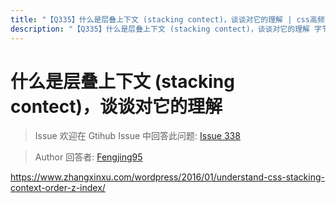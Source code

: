 ```yaml
---
title: "【Q335】什么是层叠上下文 (stacking contect)，谈谈对它的理解 | css高频面试题"
description: "【Q335】什么是层叠上下文 (stacking contect)，谈谈对它的理解 字节跳动面试题、阿里腾讯面试题、美团小米面试题。"
---
```


# 什么是层叠上下文 (stacking contect)，谈谈对它的理解

> Issue
> 欢迎在 Gtihub Issue 中回答此问题: [Issue 338](https://github.com/shfshanyue/Daily-Question/issues/338)

> Author
> 回答者: [Fengjing95](https://github.com/Fengjing95)

https://www.zhangxinxu.com/wordpress/2016/01/understand-css-stacking-context-order-z-index/
